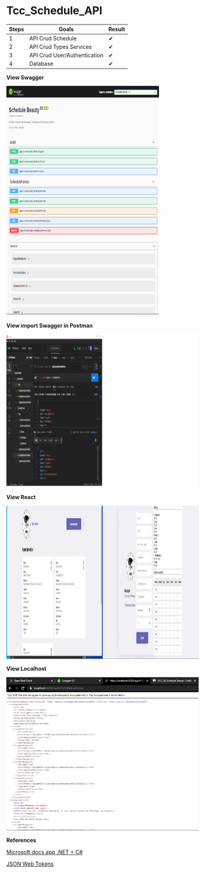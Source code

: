 # Tcc_Schedule_API

| Steps      |Goals                                       | Result |
|------------|--------------------------------------------|--------|
|     1      |API Crud Schedule                           |   ✔   |
|     2      |API Crud Types Services                     |   ✔   |
|     3      |API Crud User/Authentication                |   ✔   |
|     4      |Database                                    |   ✔   |


**View Swagger**

<img src="/img/swagger_security.png" width="400" height="600">

**View import Swagger in Postman**

<img src="/img/postman_security.png" width="700" height="400">

**View React**

<img src="/img/rest_client.png" width="700" height="400">

**View Localhost**

<img src="/img/api_xml.png" width="700" height="400">

**References**

[Microsoft docs app .NET + C# ](https://docs.microsoft.com/pt-br/learn/modules/build-web-api-aspnet-core/5-implement-crud)

[JSON Web Tokens](https://jwt.io/)